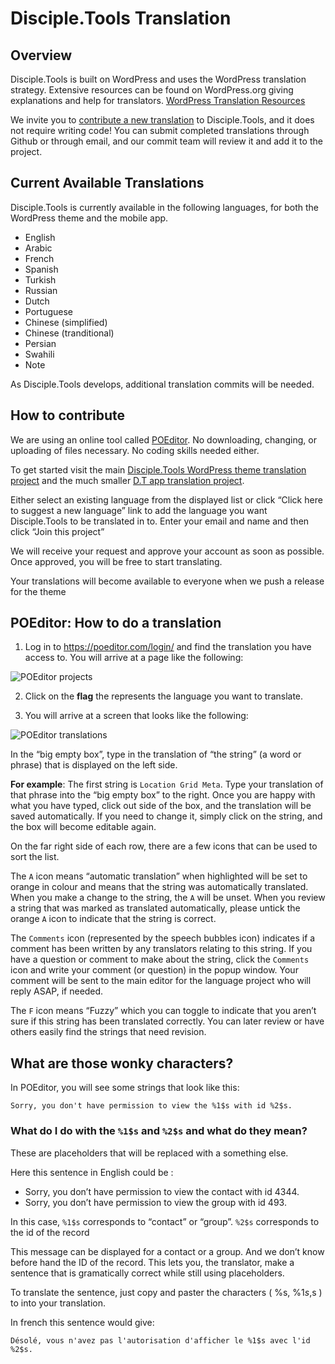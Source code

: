# Disciple.Tools Translation

## Overview

Disciple.Tools is built on WordPress and uses the WordPress translation strategy. Extensive resources can be found on WordPress.org giving explanations and help for translators. [WordPress Translation Resources](https://make.wordpress.org/polyglots/handbook/tools/glotpress-translate-wordpress-org/)

We invite you to [contribute a new translation](https://poeditor.com/join/project/KcPvw3oaKD) to Disciple.Tools, and it does not require writing code! You can submit completed translations through Github or through email, and our commit team will review it and add it to the project.

## Current Available Translations
Disciple.Tools is currently available in the following languages, for both the WordPress theme and the mobile app.

* English
* Arabic
* French
* Spanish
* Turkish
* Russian
* Dutch
* Portuguese
* Chinese (simplified)
* Chinese (tranditional)
* Persian
* Swahili
* Note

As Disciple.Tools develops, additional translation commits will be needed.

## How to contribute

We are using an online tool called [POEditor](https://poeditor.com/). No downloading, changing, or uploading of files necessary. No coding skills needed either.

To get started visit the main [Disciple.Tools WordPress theme translation project](https://poeditor.com/join/project/KcPvw3oaKD) and the much smaller [D.T app translation project](https://poeditor.com/join/project/dQzfAs5uNc).

Either select an existing language from the displayed list or click “Click here to suggest a new language” link to add the language you want Disciple.Tools to be translated in to. Enter your email and name and then click “Join this project”

We will receive your request and approve your account as soon as possible. Once approved, you will be free to start translating.

Your translations will become available to everyone when we push a release for the theme

## POEditor: How to do a translation

1. Log in to https://poeditor.com/login/ and find the translation you have access to. You will arrive at a page like the following:

![POEditor projects](https://disciple-tools.readthedocs.io/en/latest/_images/poeditor-projects.png)

2. Click on the **flag** the represents the language you want to translate.

3. You will arrive at a screen that looks like the following:

![POEditor translations](https://disciple-tools.readthedocs.io/en/latest/_images/poeditor-translations.png)

In the “big empty box”, type in the translation of “the string” (a word or phrase) that is displayed on the left side.

**For example**: The first string is `Location Grid Meta`. Type your translation of that phrase into the “big empty box” to the right. Once you are happy with what you have typed, click out side of the box, and the translation will be saved automatically. If you need to change it, simply click on the string, and the box will become editable again.

On the far right side of each row, there are a few icons that can be used to sort the list.

The `A` icon means “automatic translation” when highlighted will be set to orange in colour and means that the string was automatically translated. When you make a change to the string, the `A` will be unset. When you review a string that was marked as translated automatically, please untick the orange `A` icon to indicate that the string is correct.

The `Comments` icon (represented by the speech bubbles icon) indicates if a comment has been written by any translators relating to this string. If you have a question or comment to make about the string, click the `Comments` icon and write your comment (or question) in the popup window. Your comment will be sent to the main editor for the language project who will reply ASAP, if needed.

The `F` icon means “Fuzzy” which you can toggle to indicate that you aren’t sure if this string has been translated correctly. You can later review or have others easily find the strings that need revision.

## What are those wonky characters?

In POEditor, you will see some strings that look like this:

```text
Sorry, you don't have permission to view the %1$s with id %2$s.
```

### What do I do with the `%1$s` and `%2$s` and what do they mean?

These are placeholders that will be replaced with a something else.

Here this sentence in English could be :

- Sorry, you don’t have permission to view the contact with id 4344.
- Sorry, you don’t have permission to view the group with id 493.

In this case, `%1$s` corresponds to “contact” or “group”. `%2$s` corresponds to the id of the record

This message can be displayed for a contact or a group. And we don’t know before hand the ID of the record. This lets you, the translator, make a sentence that is gramatically correct while still using placeholders.

To translate the sentence, just copy and paster the characters ( %s, %1$s, %2$s ) to into your translation.

In french this sentence would give:

```text
Désolé, vous n'avez pas l'autorisation d'afficher le %1$s avec l'id %2$s.
```